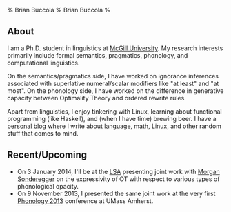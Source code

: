 % Brian Buccola
% Brian Buccola
%

About
-----

I am a Ph.D. student in linguistics at [McGill University][dept]. My research
interests primarily include formal semantics, pragmatics, phonology, and
computational linguistics.

On the semantics/pragmatics side, I have worked on ignorance inferences
associated with superlative numeral/scalar modifiers like "at least" and "at
most".  On the phonology side, I have worked on the difference in generative
capacity between Optimality Theory and ordered rewrite rules.

Apart from linguistics, I enjoy tinkering with Linux, learning about functional
programming (like Haskell), and (when I have time) brewing beer. I have a
[personal blog][blog] where I write about language, math, Linux, and other
random stuff that comes to mind.

[dept]: http://www.mcgill.ca/linguistics/ "McGill linguistics department"
[blog]: http://brianbuccola.github.io/ "Personal blog"

Recent/Upcoming
---------------

- On 3 January 2014, I'll be at the [LSA][] presenting joint work with [Morgan
  Sonderegger][MS] on the expressivity of OT with respect to various types of
  phonological opacity.
- On 9 November 2013, I presented the same joint work at the very first
  [Phonology 2013][phon2013] conference at UMass Amherst.

[LSA]: http://www.linguisticsociety.org/event/lsa-2014-annual-meeting
[MS]: http://people.linguistics.mcgill.ca/~morgan/
[phon2013]: http://blogs.umass.edu/phonology-2013/
